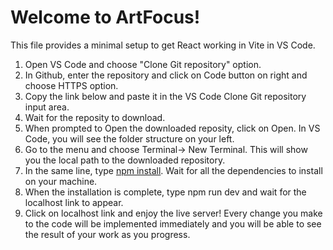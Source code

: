 # Welcome to ArtFocus!

This file provides a minimal setup to get React working in Vite in VS Code. 
1. Open VS Code and choose "Clone Git repository" option.
2. In Github, enter the repository and click on Code button on right and choose HTTPS option.
3. Copy the link below and paste it in the VS Code Clone Git repository input area.
4. Wait for the reposity to download.
5. When prompted to Open the downloaded reposity, click on Open. In VS Code, you will see the folder structure on your left.
6. Go to the menu and choose Terminal-> New Terminal. This will show you the local path to the downloaded repository.
7. In the same line, type [npm install](url). Wait for all the dependencies to install on your machine.
8. When the installation is complete, type npm run dev and wait for the localhost link to appear.
9. Click on localhost link and enjoy the live server! Every change you make to the code will be implemented immediately and you will be able to see the result of your work as you progress.
   
